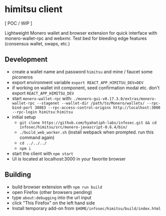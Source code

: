 # himitsu client

[ POC / WIP ]

Lightweight Monero wallet and browser extension for quick interface with
monero-wallet-rpc and webxmr. 
Test bed for bleeding edge features (consensus wallet, swaps, etc.)

## Development

* create a wallet name and password `himitsu` and mine / faucet some piconeros
* export environment variable `export REACT_APP_HIMITSU_DEV=DEV`
* if working on wallet init component, seed confirmation modal etc. don't export `REACT_APP_HIMITSU_DEV`
* start `monero-wallet-rpc` with: `./monero-gui-v0.17.3.0/extras/monero-wallet-rpc --stagenet --wallet-dir /path/to/Monero/wallets/ --rpc-bind-port 38083 --rpc-access-control-origins http://localhost:3000 --rpc-login himitsu:himitsu`
* initial setup
    * `git clone https://github.com/hyahatiph-labs/infosec.git && cd infosec/himitsu/src/monero-javascript-0.6.4/bin/`
    * `./build_web_worker.sh` (install webpack when prompted. run this command again)
    * `cd ../../../`
    * `npm i`
* start the client with `npm start`
* UI is located at localhost:3000 in your favorite browser

## Building

* build browser extension with `npm run build`
* open Firefox (other browsers pending)
* type `about:debugging` into the url input
* click "This Firefox" on the left hand side
* Install temporary add-on from `$HOME/infosec/himitsu/build/index.html`
